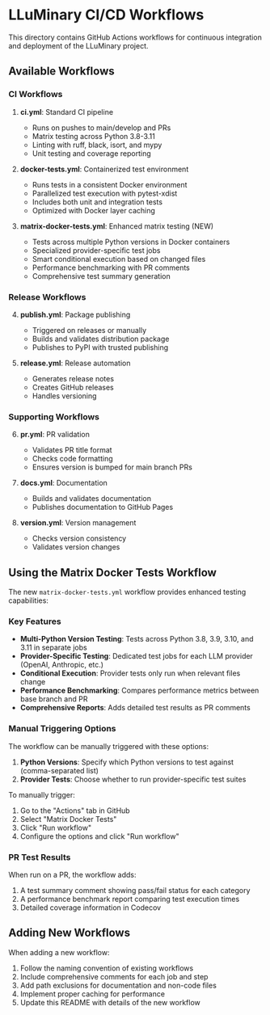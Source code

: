 # LLuMinary CI/CD Workflows

This directory contains GitHub Actions workflows for continuous integration and deployment of the LLuMinary project.

## Available Workflows

### CI Workflows

1. **ci.yml**: Standard CI pipeline
   - Runs on pushes to main/develop and PRs
   - Matrix testing across Python 3.8-3.11
   - Linting with ruff, black, isort, and mypy
   - Unit testing and coverage reporting

2. **docker-tests.yml**: Containerized test environment
   - Runs tests in a consistent Docker environment
   - Parallelized test execution with pytest-xdist
   - Includes both unit and integration tests
   - Optimized with Docker layer caching

3. **matrix-docker-tests.yml**: Enhanced matrix testing (NEW)
   - Tests across multiple Python versions in Docker containers
   - Specialized provider-specific test jobs
   - Smart conditional execution based on changed files
   - Performance benchmarking with PR comments
   - Comprehensive test summary generation

### Release Workflows

4. **publish.yml**: Package publishing
   - Triggered on releases or manually
   - Builds and validates distribution package
   - Publishes to PyPI with trusted publishing

5. **release.yml**: Release automation
   - Generates release notes
   - Creates GitHub releases
   - Handles versioning

### Supporting Workflows

6. **pr.yml**: PR validation
   - Validates PR title format
   - Checks code formatting
   - Ensures version is bumped for main branch PRs

7. **docs.yml**: Documentation
   - Builds and validates documentation
   - Publishes documentation to GitHub Pages

8. **version.yml**: Version management
   - Checks version consistency
   - Validates version changes

## Using the Matrix Docker Tests Workflow

The new `matrix-docker-tests.yml` workflow provides enhanced testing capabilities:

### Key Features

- **Multi-Python Version Testing**: Tests across Python 3.8, 3.9, 3.10, and 3.11 in separate jobs
- **Provider-Specific Testing**: Dedicated test jobs for each LLM provider (OpenAI, Anthropic, etc.)
- **Conditional Execution**: Provider tests only run when relevant files change
- **Performance Benchmarking**: Compares performance metrics between base branch and PR
- **Comprehensive Reports**: Adds detailed test results as PR comments

### Manual Triggering Options

The workflow can be manually triggered with these options:

1. **Python Versions**: Specify which Python versions to test against (comma-separated list)
2. **Provider Tests**: Choose whether to run provider-specific test suites

To manually trigger:
1. Go to the "Actions" tab in GitHub
2. Select "Matrix Docker Tests"
3. Click "Run workflow"
4. Configure the options and click "Run workflow"

### PR Test Results

When run on a PR, the workflow adds:
1. A test summary comment showing pass/fail status for each category
2. A performance benchmark report comparing test execution times
3. Detailed coverage information in Codecov

## Adding New Workflows

When adding a new workflow:

1. Follow the naming convention of existing workflows
2. Include comprehensive comments for each job and step
3. Add path exclusions for documentation and non-code files
4. Implement proper caching for performance
5. Update this README with details of the new workflow
